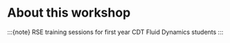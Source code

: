 # About this workshop

:::{note}
RSE training sessions for first year CDT Fluid Dynamics students
:::

<!-- add text -->